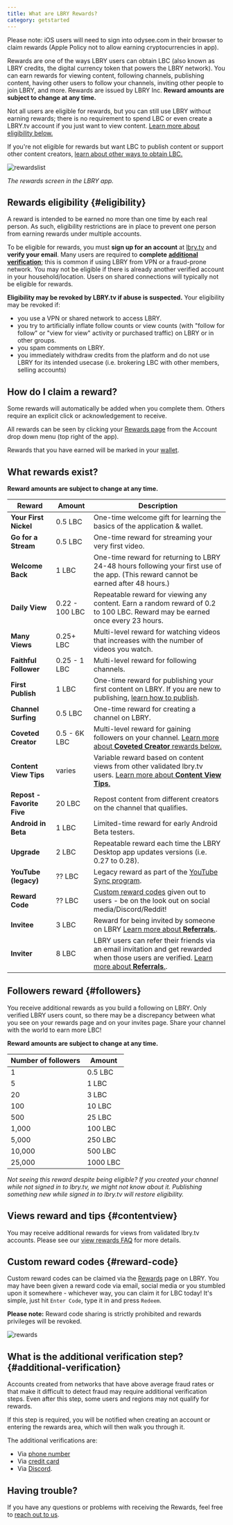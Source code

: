 ```yaml
---
title: What are LBRY Rewards?
category: getstarted
---
```


Please note: iOS users will need to sign into odysee.com in their browser to claim rewards (Apple Policy not to allow earning cryptocurrencies in app). 

Rewards are one of the ways LBRY users can obtain LBC (also known as LBRY credits, the digital currency token that powers the LBRY network). You can earn rewards for viewing content, following channels, publishing content, having other users to follow your channels, inviting other people to join LBRY, and more. Rewards are issued by LBRY Inc. **Reward amounts are subject to change at any time.**

Not all users are eligible for rewards, but you can still use LBRY without earning rewards; there is no requirement to spend LBC or even create a LBRY.tv account if you just want to view content. [Learn more about eligibility below.](#eligibility)

If you're not eligible for rewards but want LBC to publish content or support other content creators, [learn about other ways to obtain LBC.](/faq/earn-credits)

![rewardslist](https://spee.ch/5/rewardslist.png)

_The rewards screen in the LBRY app._

## Rewards eligibility {#eligibility}

A reward is intended to be earned no more than one time by each real person. As such, eligibility restrictions are in place to prevent one person from earning rewards under multiple accounts.

To be eligible for rewards, you must **sign up for an account** at [lbry.tv](https://lbry.tv) and **verify your email**. Many users are required to **complete** [**additional verification**](#additional-verification); this is common if using LBRY from VPN or a fraud-prone network. You may not be eligible if there is already another verified account in your household/location. Users on shared connections will typically not be eligible for rewards.

 **Eligibility may be revoked by LBRY.tv if abuse is suspected.** Your eligibility may be revoked if:

- you use a VPN or shared network to access LBRY.
- you try to artificially inflate follow counts or view counts (with "follow for follow" or "view for view" activity or purchased traffic) on LBRY or in other groups.
- you spam comments on LBRY.
- you immediately withdraw credits from the platform and do not use LBRY for its intended usecase (i.e. brokering LBC with other members, selling accounts)

## How do I claim a reward?

Some rewards will automatically be added when you complete them. Others require an explicit click or acknowledgement to receive.

All rewards can be seen by clicking your [Rewards page](https://open.lbry.com/?rewards) from the Account drop down menu (top right of the app).

Rewards that you have earned will be marked in your [wallet](/faq/transaction-types).

## What rewards exist?

**Reward amounts are subject to change at any time.**

| Reward                   | Amount      | Description                                                                                                                                                   |
| ------------------------ | ----------- | ------------------------------------------------------------------------------------------------------------------------------------------------------------- |
| **Your First Nickel**    | 0.5 LBC       | One-time welcome gift for learning the basics of the application & wallet.                                                                                    |
| **Go for a Stream**      | 0.5 LBC       | One-time reward for streaming your very first video.                                                                                                          |
| **Welcome Back**         | 1 LBC       | One-time reward for returning to LBRY 24-48 hours following your first use of the app. (This reward cannot be earned after 48 hours.)                         |
| **Daily View**           | 0.22 - 100 LBC | Repeatable reward for viewing any content. Earn a random reward of 0.2 to 100 LBC. Reward may be earned once every 23 hours.                                    |
| **Many Views**           | 0.25+ LBC      | Multi-level reward for watching videos that increases with the number of videos you watch.                                                                    |
| **Faithful Follower**    | 0.25 - 1 LBC   | Multi-level reward for following channels.                                                                                                                    |
| **First Publish**        | 1 LBC       | One-time reward for publishing your first content on LBRY. If you are new to publishing, [learn how to publish](/faq/how-to-publish).                         |
| **Channel Surfing**      | 0.5 LBC       | One-time reward for creating a channel on LBRY.                                                                                                               |
| **Coveted Creator**      | 0.5 - 6K LBC  | Multi-level reward for gaining followers on your channel. [Learn more about **Coveted Creator** rewards below.](#followers)                                         |
| **Content View Tips**    | varies   | Variable reward based on content views from other validated lbry.tv users. [Learn more about **Content View Tips**.](/faq/view-rewards)                       |
| **Repost - Favorite Five**              | 20 LBC      | Repost content from  different creators on the channel that qualifies. 
| **Android in Beta**      | 1 LBC       | Limited-time reward for early Android Beta testers.                                                                                                           |
| **Upgrade**              | 2 LBC       | Repeatable reward each time the LBRY Desktop app updates versions (i.e. 0.27 to 0.28).                                                                        |
| **YouTube (legacy)**              | ?? LBC      | Legacy reward as part of the [YouTube Sync program](/youtube).                                                                                                     |
| **Reward Code**          | ?? LBC      | [Custom reward codes](#reward-code) given out to users - be on the look out on social media/Discord/Reddit!                                                   |
| **Invitee**             | 3 LBC      | Reward for being invited by someone on LBRY [Learn more about **Referrals**.](/faq/referrals). |
| **Inviter**             | 8 LBC      | LBRY users can refer their friends via an email invitation and get rewarded when those users are verified. [Learn more about **Referrals**.](/faq/referrals). |

## Followers reward {#followers}

You receive additional rewards as you build a following on LBRY. Only verified LBRY users count, so there may be a discrepancy between what you see on your rewards page and on your invites page. Share your channel with the world to earn more LBC!

**Reward amounts are subject to change at any time.**

| Number of followers | Amount    |
| ------------------- | --------- |
| 1                   | 0.5 LBC     |
| 5                   | 1 LBC     |
| 20                  | 3 LBC    |
| 100                 | 10 LBC    |
| 500                 | 25 LBC   |
| 1,000               | 100 LBC   |
| 5,000               | 250 LBC |
| 10,000              | 500 LBC |
| 25,000              | 1000 LBC |

_Not seeing this reward despite being eligible? If you created your channel while not signed in to lbry.tv, we might not know about it. Publishing something new while signed in to lbry.tv will restore eligibility._

## Views reward and tips {#contentview}

You may receive additional rewards for views from validated lbry.tv accounts. Please see our [view rewards FAQ](/faq/view-rewards) for more details.

## Custom reward codes {#reward-code}

Custom reward codes can be claimed via the [Rewards](https://open.lbry.com/?rewards) page on LBRY. You may have been given a reward code via email, social media or you stumbled upon it somewhere - whichever way, you can claim it for LBC today! It's simple, just hit `Enter Code`, type it in and press `Redeem`.

**Please note:** Reward code sharing is strictly prohibited and rewards privileges will be revoked.

![rewards](https://spee.ch/c/custom-code.png)

## What is the additional verification step? {#additional-verification}

Accounts created from networks that have above average fraud rates or that make it difficult to detect fraud may require additional verification steps. Even after this step, some users and regions may not qualify for rewards.

If this step is required, you will be notified when creating an account or entering the rewards area, which will then walk you through it.

The additional verifications are:

- Via [phone number](/faq/phone)
- Via [credit card](/faq/identity-requirements)
- Via [Discord](https://chat.lbry.com).

## Having trouble?

If you have any questions or problems with receiving the Rewards, feel free to [reach out to us](/faq/support).
